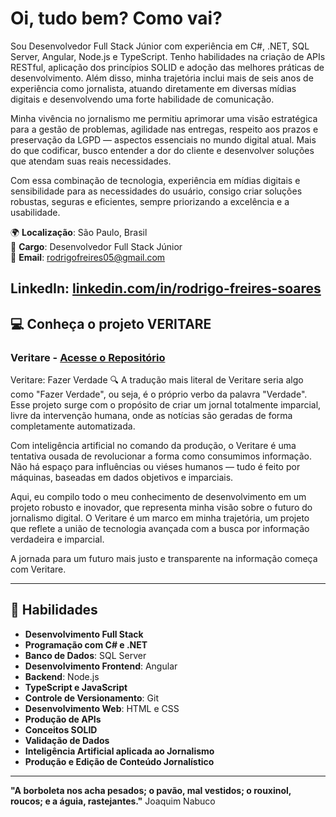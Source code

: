 # Oi, tudo bem? Como vai?


Sou Desenvolvedor Full Stack Júnior com experiência em C#, .NET, SQL Server, Angular, Node.js e TypeScript. Tenho habilidades na criação de APIs RESTful, aplicação dos princípios SOLID e adoção das melhores práticas de desenvolvimento. Além disso, minha trajetória inclui mais de seis anos de experiência como jornalista, atuando diretamente em diversas mídias digitais e desenvolvendo uma forte habilidade de comunicação.

Minha vivência no jornalismo me permitiu aprimorar uma visão estratégica para a gestão de problemas, agilidade nas entregas, respeito aos prazos e preservação da LGPD — aspectos essenciais no mundo digital atual. Mais do que codificar, busco entender a dor do cliente e desenvolver soluções que atendam suas reais necessidades.

Com essa combinação de tecnologia, experiência em mídias digitais e sensibilidade para as necessidades do usuário, consigo criar soluções robustas, seguras e eficientes, sempre priorizando a excelência e a usabilidade.


🌍 **Localização**: São Paulo, Brasil  
💼 **Cargo**: Desenvolvedor Full Stack Júnior  
📧 **Email**: [rodrigofreires05@gmail.com](mailto:rodrigofreires05@gmail.com)  

**LinkedIn**: [linkedin.com/in/rodrigo-freires-soares](https://www.linkedin.com/in/rodrigo-freires-soares/)
---

## 💻 Conheça o projeto VERITARE

### **Veritare** - [Acesse o Repositório](https://github.com/Rodrigofreires/Veritare)


Veritare: Fazer Verdade 🔍
A tradução mais literal de Veritare seria algo como "Fazer Verdade", ou seja, é o próprio verbo da palavra "Verdade". Esse projeto surge com o propósito de criar um jornal totalmente imparcial, livre da intervenção humana, onde as notícias são geradas de forma completamente automatizada.

Com inteligência artificial no comando da produção, o Veritare é uma tentativa ousada de revolucionar a forma como consumimos informação. Não há espaço para influências ou viéses humanos — tudo é feito por máquinas, baseadas em dados objetivos e imparciais.

Aqui, eu compilo todo o meu conhecimento de desenvolvimento em um projeto robusto e inovador, que representa minha visão sobre o futuro do jornalismo digital. O Veritare é um marco em minha trajetória, um projeto que reflete a união de tecnologia avançada com a busca por informação verdadeira e imparcial.

A jornada para um futuro mais justo e transparente na informação começa com Veritare.

---

## 🚀 Habilidades
- **Desenvolvimento Full Stack**
- **Programação com C# e .NET**
- **Banco de Dados**: SQL Server
- **Desenvolvimento Frontend**: Angular
- **Backend**: Node.js
- **TypeScript e JavaScript**
- **Controle de Versionamento**: Git
- **Desenvolvimento Web**: HTML e CSS
- **Produção de APIs**
- **Conceitos SOLID**
- **Validação de Dados**
- **Inteligência Artificial aplicada ao Jornalismo**
- **Produção e Edição de Conteúdo Jornalístico**

---

**"A borboleta nos acha pesados; o pavão, mal vestidos; o rouxinol, roucos; e a águia, rastejantes."** Joaquim Nabuco


